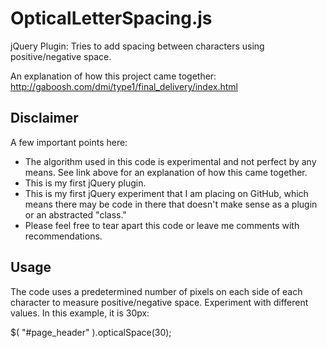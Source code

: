 OpticalLetterSpacing.js
=======================

jQuery Plugin: Tries to add spacing between characters using positive/negative space.

An explanation of how this project came together: http://gaboosh.com/dmi/type1/final_delivery/index.html


Disclaimer
----------

A few important points here:

* The algorithm used in this code is experimental and not perfect by any means. See link above for an explanation of how this came together.
* This is my first jQuery plugin.
* This is my first jQuery experiment that I am placing on GitHub, which means there may be code in there that doesn't make sense as a plugin or an abstracted "class."
* Please feel free to tear apart this code or leave me comments with recommendations.

Usage
-----

The code uses a predetermined number of pixels on each side of each character to measure positive/negative space. Experiment with different values. In this example, it is 30px:

  $( "#page_header" ).opticalSpace(30);